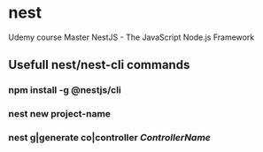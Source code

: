 # nest
Udemy course Master NestJS - The JavaScript Node.js Framework

## Usefull nest/nest-cli commands

### npm install -g @nestjs/cli
### nest new project-name
### nest g|generate co|controller *ControllerName*

